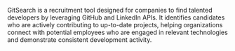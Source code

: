 GitSearch is a recruitment tool designed for companies to find talented developers by leveraging GitHub and LinkedIn APIs. 
It identifies candidates who are actively contributing to up-to-date projects, helping organizations connect with potential
employees who are engaged in relevant technologies and demonstrate consistent development activity.
